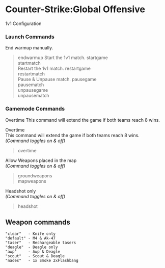 # Counter-Strike:Global Offensive
1v1 Configuration


### Launch Commands
End warmup manually.
>endwarmup
Start the 1v1 match.
>startgame  
>startmatch  
Restart the 1v1 match.
>restartgame  
>restartmatch  
Pause & Unpause match.
>pausegame  
>pausematch  
>unpausegame  
>unpausematch  

### Gamemode Commands
Overtime
This command will extend the game if both teams reach 8 wins.  

Overtime  
This command will extend the game if both teams reach 8 wins.  
*(Command toggles on & off)*  
> overtime  

Allow Weapons placed in the map  
*(Command toggles on & off)*
> groundweapons  
> mapweapons  

Headshot only  
*(Command toggles on & off)*
> headshot  




## Weapon commands
```
"clear"   - Knife only
"default" - M4 & Ak-47
"taser"   - Rechargeable tasers	
"deagle"  - Deagle only
"awp"     - Awp & Deagle
"scout"   - Scout & Deagle
"nades"   - 1x Smoke 2xFlashbang
```
